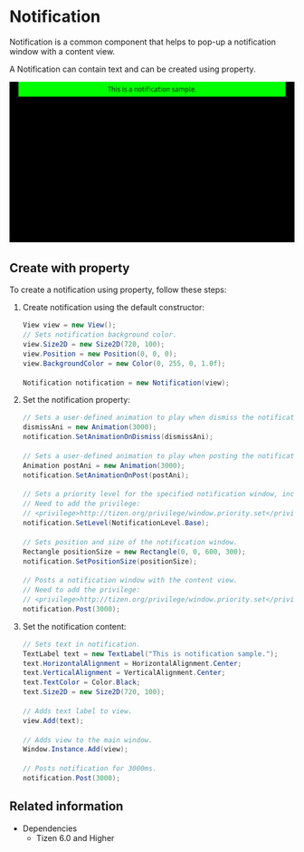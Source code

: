 # Notification
Notification is a common component that helps to pop-up a notification window with a content view.

A Notification can contain text and can be created using property.

![Notification](./media/notification.png)

## Create with property

To create a notification using property, follow these steps:

1. Create notification using the default constructor:

    ```csharp
    View view = new View();
    // Sets notification background color.
    view.Size2D = new Size2D(720, 100);
    view.Position = new Position(0, 0, 0);
    view.BackgroundColor = new Color(0, 255, 0, 1.0f);

    Notification notification = new Notification(view);

    ```

2. Set the notification property:

    ```csharp
    // Sets a user-defined animation to play when dismiss the notification.
    dismissAni = new Animation(3000);
    notification.SetAnimationOnDismiss(dismissAni);

    // Sets a user-defined animation to play when posting the notification.
    Animation postAni = new Animation(3000);
    notification.SetAnimationOnPost(postAni);

    // Sets a priority level for the specified notification window, includes: None , Base , Medium , High , Top.
    // Need to add the privilege:
    // <privilege>http://tizen.org/privilege/window.priority.set</privilege>.
    notification.SetLevel(NotificationLevel.Base);
  
    // Sets position and size of the notification window.
    Rectangle positionSize = new Rectangle(0, 0, 600, 300);
    notification.SetPositionSize(positionSize);

    // Posts a notification window with the content view.
    // Need to add the privilege:
    // <privilege>http://tizen.org/privilege/window.priority.set</privilege>.
    notification.Post(3000);
    ```

3. Set the notification content:

    ```csharp
    // Sets text in notification.
    TextLabel text = new TextLabel("This is notification sample.");
    text.HorizontalAlignment = HorizontalAlignment.Center;
    text.VerticalAlignment = VerticalAlignment.Center;
    text.TextColor = Color.Black;
    text.Size2D = new Size2D(720, 100);

    // Adds text label to view.
    view.Add(text);

    // Adds view to the main window.
    Window.Instance.Add(view);

    // Posts notification for 3000ms.
    notification.Post(3000);
    ```

## Related information
- Dependencies
  -   Tizen 6.0 and Higher

